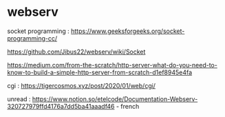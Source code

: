 # webserv

socket programming :
https://www.geeksforgeeks.org/socket-programming-cc/

https://github.com/Jibus22/webserv/wiki/Socket

https://medium.com/from-the-scratch/http-server-what-do-you-need-to-know-to-build-a-simple-http-server-from-scratch-d1ef8945e4fa

cgi :
https://tigercosmos.xyz/post/2020/01/web/cgi/

unread :
https://www.notion.so/etelcode/Documentation-Webserv-320727979ffd4176a7dd5ba41aaadf46 - french
